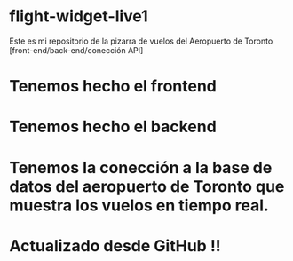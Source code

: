 # flight-widget-live1
Este es mi repositorio de la pizarra de vuelos del Aeropuerto de Toronto [front-end/back-end/conección API]
# Tenemos hecho el frontend
# Tenemos hecho el backend
# Tenemos la conección a la base de datos del aeropuerto de Toronto que muestra los vuelos en tiempo real.


# Actualizado desde GitHub !!

